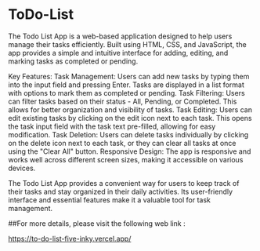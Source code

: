 # ToDo-List

The Todo List App is a web-based application designed to help users manage their tasks efficiently.
Built using HTML, CSS, and JavaScript, the app provides a simple and intuitive interface for adding,
editing, and marking tasks as completed or pending.

Key Features:
Task Management: Users can add new tasks by typing them into the input field and pressing Enter.
    Tasks are displayed in a list format with options to mark them as completed or pending.
Task Filtering: Users can filter tasks based on their status - All, Pending, or Completed. 
    This allows for better organization and visibility of tasks.
Task Editing: Users can edit existing tasks by clicking on the edit icon next to each task. 
    This opens the task input field with the task text pre-filled, allowing for easy modification.
Task Deletion: Users can delete tasks individually by clicking on the delete icon next to each task,
    or they can clear all tasks at once using the "Clear All" button.
Responsive Design: The app is responsive and works well across different screen sizes, making it 
    accessible on various devices.

The Todo List App provides a convenient way for users to keep track of their tasks and stay organized in their daily activities. 
Its user-friendly interface and essential features make it a valuable tool for task management.

 ##For more details, please visit the following web link :

 https://to-do-list-five-inky.vercel.app/

 
